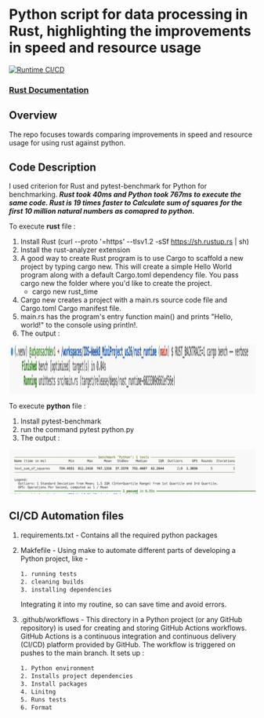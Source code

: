 # Python script for data processing in Rust, highlighting the improvements in speed and resource usage

[![Runtime CI/CD](https://github.com/nogibjj/IDS-Week8_MiniProject_us26/actions/workflows/main.yml/badge.svg)](https://github.com/nogibjj/IDS-Week8_MiniProject_us26/actions/workflows/main.yml)

### [Rust Documentation](https://www.rust-lang.org/)

## Overview

The repo focuses towards comparing improvements in speed and resource usage for using rust against python.

## Code Description

I used criterion for Rust and pytest-benchmark for Python for benchmarking. ***Rust took 40ms and Python took 767ms to execute the same code. Rust is **19 times faster** to Calculate sum of squares for the first 10 million natural numbers as comapred to python.***

To execute **rust** file :
1. Install Rust (curl --proto '=https' --tlsv1.2 -sSf https://sh.rustup.rs | sh)
2. Install the rust-analyzer extension 
3. A good way to create Rust program is to use Cargo to scaffold a new project by typing cargo new. This will create a simple Hello World program along with a default Cargo.toml dependency file. You pass cargo new the folder where you'd like to create the project.
    - cargo new rust_time
4. Cargo new creates a project with a main.rs source code file and Cargo.toml Cargo manifest file.
5. main.rs has the program's entry function main() and prints "Hello, world!" to the console using println!.
6. The output :

<p align="center">
  <img width="650" height="100" src="https://github.com/nogibjj/IDS-Week8_MiniProject_us26/blob/main/Image/rusttime.png" alt="My Image2">
</p>

To execute **python** file :
1. Install pytest-benchmark
2. run the command pytest python.py
3. The output : 

<p align="center">
  <img width="650" src="https://github.com/nogibjj/IDS-Week8_MiniProject_us26/blob/main/Image/pythontime.png" alt="My Image2">
</p>


## CI/CD Automation files

1. requirements.txt - Contains all the required python packages
2. Makfefile - Using make to automate different parts of developing a Python project, like -
   
       1. running tests
       2. cleaning builds
       3. installing dependencies
   
   Integrating it into my routine, so can save time and avoid errors.
   
5. .github/workflows - This directory in a Python project (or any GitHub repository) is used for creating and storing GitHub Actions workflows. GitHub Actions is a continuous integration and continuous delivery                           (CI/CD) platform provided by GitHub. The workflow is triggered on pushes to the main branch. It sets up :
   
       1. Python environment
       2. Installs project dependencies
       3. Install packages
       4. Linitng
       5. Runs tests
       6. Format
